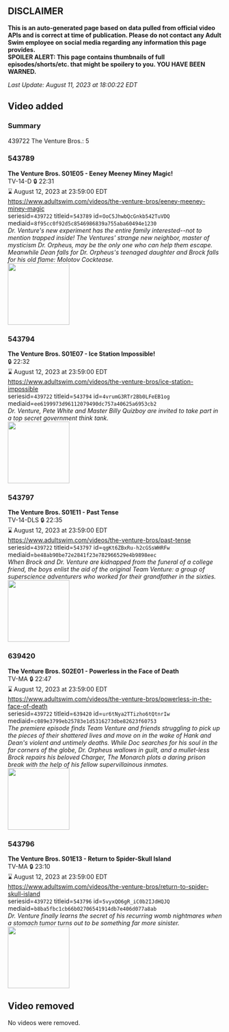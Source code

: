 ## DISCLAIMER
**This is an auto-generated page based on data pulled from official video APIs and is correct at time of publication. Please do not contact any Adult Swim employee on social media regarding any information this page provides.**  
**SPOILER ALERT: This page contains thumbnails of full episodes/shorts/etc. that might be spoilery to you. YOU HAVE BEEN WARNED.**  

_Last Update: August 11, 2023 at 18:00:22 EDT_
## Video added
### Summary
439722 The Venture Bros.: 5  
### 543789
**The Venture Bros. S01E05 - Eeney Meeney Miney Magic!**  
TV-14-D 🔒 22:31  
⌛ August 12, 2023 at 23:59:00 EDT  
https://www.adultswim.com/videos/the-venture-bros/eeney-meeney-miney-magic  
seriesid=`439722` titleid=`543789` id=`OoC5JhwbQcGnkb542TuVDQ` mediaid=`8f95cc0f92d5c8546986839a755aba60494e1230`  
_Dr. Venture's new experiment has the entire family interested--not to mention trapped inside!  The Ventures' strange new neighbor, master of mysticism Dr. Orpheus, may be the only one who can help them escape.  Meanwhile Dean falls for Dr. Orpheus's teenaged daughter and Brock falls for his old flame: Molotov Cocktease._  
<a href="https://media.cdn.adultswim.com/uploads/20210106/thumbnails/2_21161323319-venture_104.jpg"><img src="https://media.cdn.adultswim.com/uploads/20210106/thumbnails/2_21161323319-venture_104.jpg" height="144px" /></a>
### 543794
**The Venture Bros. S01E07 - Ice Station Impossible!**  
 🔒 22:32  
⌛ August 12, 2023 at 23:59:00 EDT  
https://www.adultswim.com/videos/the-venture-bros/ice-station-impossible  
seriesid=`439722` titleid=`543794` id=`4vrumG3RTr2Bb0LFeEB1og` mediaid=`ee6199973d96112079490dc757a40625a6953cb2`  
_Dr. Venture, Pete White and Master Billy Quizboy are invited to take part in a top secret government think tank._  
<a href="https://media.cdn.adultswim.com/uploads/20210106/thumbnails/2_21161324392-venture_109.jpg"><img src="https://media.cdn.adultswim.com/uploads/20210106/thumbnails/2_21161324392-venture_109.jpg" height="144px" /></a>
### 543797
**The Venture Bros. S01E11 - Past Tense**  
TV-14-DLS 🔒 22:35  
⌛ August 12, 2023 at 23:59:00 EDT  
https://www.adultswim.com/videos/the-venture-bros/past-tense  
seriesid=`439722` titleid=`543797` id=`qgKt6ZBxRu-h2cGSsWHRFw` mediaid=`be48ab90be72e2841f23e782966529e4b9898eec`  
_When Brock and Dr. Venture are kidnapped from the funeral of a college friend, the boys enlist the aid of the original Team Venture: a group of superscience adventurers who worked for their grandfather in the sixties._  
<a href="https://media.cdn.adultswim.com/uploads/20210106/thumbnails/2_21161326270-venture_112.jpg"><img src="https://media.cdn.adultswim.com/uploads/20210106/thumbnails/2_21161326270-venture_112.jpg" height="144px" /></a>
### 639420
**The Venture Bros. S02E01 - Powerless in the Face of Death**  
TV-MA 🔒 22:47  
⌛ August 12, 2023 at 23:59:00 EDT  
https://www.adultswim.com/videos/the-venture-bros/powerless-in-the-face-of-death  
seriesid=`439722` titleid=`639420` id=`ur6tNya2TTizho6tQtnrIw` mediaid=`c089e3799eb25783e1d5316273dbe82623f60753`  
_The premiere episode finds Team Venture and friends struggling to pick up the pieces of their shattered lives and move on in the wake of Hank and Dean's violent and untimely deaths. While Doc searches for his soul in the far corners of the globe, Dr. Orpheus wallows in guilt, and a mullet-less Brock repairs his beloved Charger, The Monarch plots a daring prison break with the help of his fellow supervillainous inmates._  
<a href="https://media.cdn.adultswim.com/uploads/20210106/thumbnails/2_21161328520-venture_120.jpg"><img src="https://media.cdn.adultswim.com/uploads/20210106/thumbnails/2_21161328520-venture_120.jpg" height="144px" /></a>
### 543796
**The Venture Bros. S01E13 - Return to Spider-Skull Island**  
TV-MA 🔒 23:10  
⌛ August 12, 2023 at 23:59:00 EDT  
https://www.adultswim.com/videos/the-venture-bros/return-to-spider-skull-island  
seriesid=`439722` titleid=`543796` id=`5vyxQO6gR_iC0b2IJdHQJQ` mediaid=`b8ba5fbc1cb66b02706541914db7e406d077a8ab`  
_Dr. Venture finally learns the secret of his recurring womb nightmares when a stomach tumor turns out to be something far more sinister._  
<a href="https://media.cdn.adultswim.com/uploads/20210106/thumbnails/2_21161327117-venture_111.jpg"><img src="https://media.cdn.adultswim.com/uploads/20210106/thumbnails/2_21161327117-venture_111.jpg" height="144px" /></a>
## Video removed
No videos were removed.  
